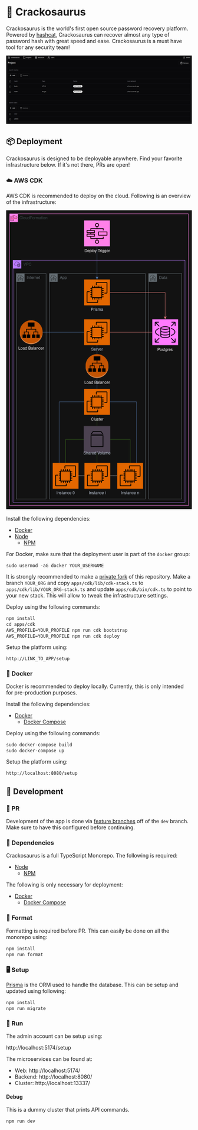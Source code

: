 # 🦖 Crackosaurus

Crackosaurus is the world's first open source password recovery platform. Powered by [hashcat](https://hashcat.net/hashcat/), Crackosaurus can recover almost any type of password hash with great speed and ease. Crackosaurus is a must have tool for any security team!

![Preview](.github/images/preview.png)

## 📦 Deployment

Crackosaurus is designed to be deployable anywhere. Find your favorite infrastructure below. If it's not there, PRs are open!

### ☁️ AWS CDK

AWS CDK is recommended to deploy on the cloud. Following is an overview of the infrastructure:

![Diagram](.github/aws/diagram.png)

Install the following dependencies:

- [Docker](https://www.docker.com/)
- [Node](https://nodejs.org/en)
  - [NPM](https://www.npmjs.com/)

For Docker, make sure that the deployment user is part of the `docker` group:

```
sudo usermod -aG docker YOUR_USERNAME
```

It is strongly recommended to make a [private fork](https://gist.github.com/0xjac/85097472043b697ab57ba1b1c7530274) of this repository. Make a branch `YOUR_ORG` and copy `apps/cdk/lib/cdk-stack.ts` to `apps/cdk/lib/YOUR_ORG-stack.ts` and update `apps/cdk/bin/cdk.ts` to point to your new stack. This will allow to tweak the infrastructure settings.

Deploy using the following commands:

```
npm install
cd apps/cdk
AWS_PROFILE=YOUR_PROFILE npm run cdk bootstrap
AWS_PROFILE=YOUR_PROFILE npm run cdk deploy
```

Setup the platform using:

```
http://LINK_TO_APP/setup
```

### 🐋 Docker

Docker is recommended to deploy locally. Currently, this is only intended for pre-production purposes.

Install the following dependencies:

- [Docker](https://www.docker.com/)
  - [Docker Compose](https://docs.docker.com/compose/)

Deploy using the following commands:

```
sudo docker-compose build
sudo docker-compose up
```

Setup the platform using:

```
http://localhost:8080/setup
```

## 🔨 Development

### 🔗 PR

Development of the app is done via [feature branches](https://www.atlassian.com/git/tutorials/comparing-workflows/feature-branch-workflow) off of the `dev` branch. Make sure to have this configured before continuing.

### 🧩 Dependencies

Crackosaurus is a full TypeScript Monorepo. The following is required:

- [Node](https://nodejs.org/en)
  - [NPM](https://www.npmjs.com/)

The following is only necessary for deployment:

- [Docker](https://www.docker.com/)
  - [Docker Compose](https://docs.docker.com/compose/)

### 🎨 Format

Formatting is required before PR. This can easily be done on all the monorepo using:

```
npm install
npm run format
```

### 🖥️ Setup

[Prisma](https://www.prisma.io/) is the ORM used to handle the database. This can be setup and updated using following:

```
npm install
npm run migrate
```

### 👣 Run

The admin account can be setup using:

http://localhost:5174/setup

The microservices can be found at:

- Web: http://localhost:5174/
- Backend: http://localhost:8080/
- Cluster: http://localhost:13337/

#### Debug

This is a dummy cluster that prints API commands.

```
npm run dev
```
